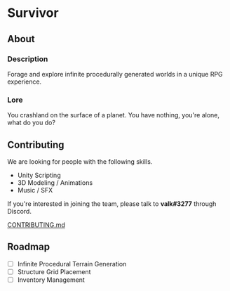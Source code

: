 # Survivor
<!--Preview is oudated. Commented out for now. ![Preview](preview.gif)-->

## About
### Description
Forage and explore infinite procedurally generated worlds in a unique RPG experience.

### Lore
You crashland on the surface of a planet. You have nothing, you're alone, what do you do?

## Contributing
We are looking for people with the following skills.
- Unity Scripting
- 3D Modeling / Animations
- Music / SFX

If you're interested in joining the team, please talk to **valk#3277** through Discord.

[CONTRIBUTING.md](https://github.com/valkyrienyanko/Survivor/blob/master/CONTRIBUTING.md)

## Roadmap
- [ ] Infinite Procedural Terrain Generation
- [ ] Structure Grid Placement
- [ ] Inventory Management
